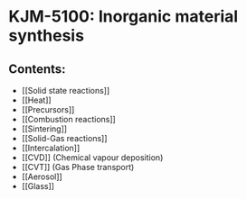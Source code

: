 # KJM-5100: Inorganic material synthesis
## Contents:
- [[Solid state reactions]]
- [[Heat]]
- [[Precursors]]
- [[Combustion reactions]]
- [[Sintering]]
- [[Solid-Gas reactions]]
- [[Intercalation]]
- [[CVD]] (Chemical vapour deposition)
- [[CVT]] (Gas Phase transport)
- [[Aerosol]]
- [[Glass]]
